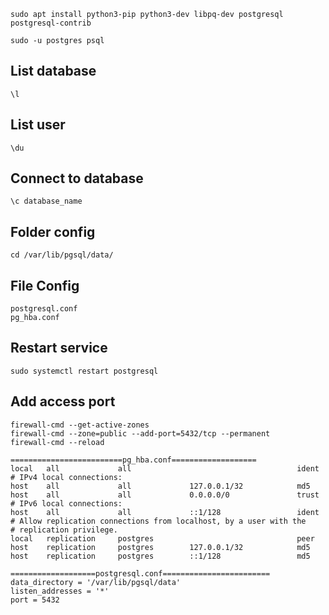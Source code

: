 `sudo apt install python3-pip python3-dev libpq-dev postgresql postgresql-contrib`
 

`sudo -u postgres psql`

## List database
`\l`

## List user
`\du`

## Connect to database
`\c database_name`

## Folder config
`cd /var/lib/pgsql/data/`

## File Config
`postgresql.conf`  
`pg_hba.conf`


## Restart service
`sudo systemctl restart postgresql`

## Add access port
`firewall-cmd --get-active-zones`  
`firewall-cmd --zone=public --add-port=5432/tcp --permanent`  
`firewall-cmd --reload`

```
=========================pg_hba.conf===================
local   all             all                                     ident
# IPv4 local connections:
host    all             all             127.0.0.1/32            md5
host    all             all             0.0.0.0/0               trust
# IPv6 local connections:
host    all             all             ::1/128                 ident
# Allow replication connections from localhost, by a user with the
# replication privilege.
local   replication     postgres                                peer
host    replication     postgres        127.0.0.1/32            md5
host    replication     postgres        ::1/128                 md5

```

```
===================postgresql.conf========================
data_directory = '/var/lib/pgsql/data' 
listen_addresses = '*'  
port = 5432  

```
